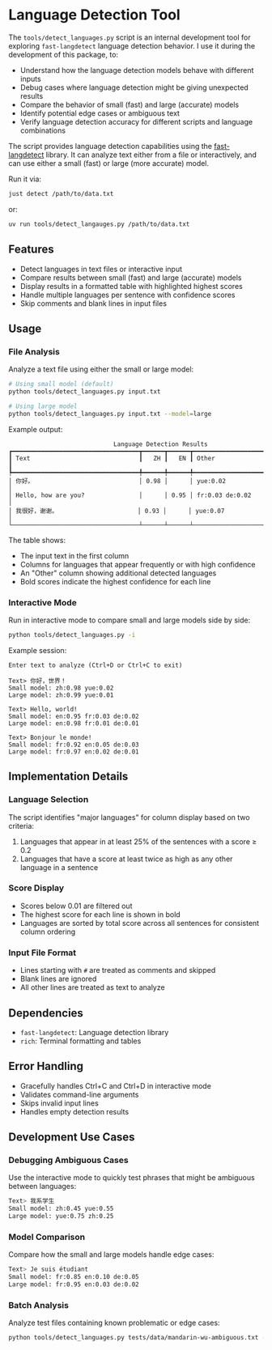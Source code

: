 # Language Detection Tool

The `tools/detect_languages.py` script is an internal development tool for
exploring `fast-langdetect` language detection behavior. I use it during the
development of this package, to:

- Understand how the language detection models behave with different inputs
- Debug cases where language detection might be giving unexpected results
- Compare the behavior of small (fast) and large (accurate) models
- Identify potential edge cases or ambiguous text
- Verify language detection accuracy for different scripts and language combinations

The script provides language detection capabilities using the [fast-langdetect](https://pypi.org/project/fast-langdetect/) library. It can analyze text either from a file or interactively, and can use either a small (fast) or large (more accurate) model.

Run it via:

```sh
just detect /path/to/data.txt
```

or:

```sh
uv run tools/detect_langauges.py /path/to/data.txt
```

## Features

- Detect languages in text files or interactive input
- Compare results between small (fast) and large (accurate) models
- Display results in a formatted table with highlighted highest scores
- Handle multiple languages per sentence with confidence scores
- Skip comments and blank lines in input files

## Usage

### File Analysis

Analyze a text file using either the small or large model:

```bash
# Using small model (default)
python tools/detect_languages.py input.txt

# Using large model
python tools/detect_languages.py input.txt --model=large
```

Example output:
```
                             Language Detection Results
┏━━━━━━━━━━━━━━━━━━━━━━━━━━━━━━━━━━━┳━━━━━━┳━━━━━━┳━━━━━━━━━━━━━━━━━━━━━━━━━━┓
┃ Text                              ┃   ZH ┃   EN ┃ Other                    ┃
┡━━━━━━━━━━━━━━━━━━━━━━━━━━━━━━━━━━━╇━━━━━━╇━━━━━━╇━━━━━━━━━━━━━━━━━━━━━━━━━━┩
│ 你好。                             │ 0.98 │      │ yue:0.02                 │
│ Hello, how are you?               │      │ 0.95 │ fr:0.03 de:0.02         │
│ 我很好，谢谢。                      │ 0.93 │      │ yue:0.07                 │
└───────────────────────────────────┴──────┴──────┴──────────────────────────┘
```

The table shows:
- The input text in the first column
- Columns for languages that appear frequently or with high confidence
- An "Other" column showing additional detected languages
- Bold scores indicate the highest confidence for each line

### Interactive Mode

Run in interactive mode to compare small and large models side by side:

```bash
python tools/detect_languages.py -i
```

Example session:
```
Enter text to analyze (Ctrl+D or Ctrl+C to exit)

Text> 你好，世界！
Small model: zh:0.98 yue:0.02
Large model: zh:0.99 yue:0.01

Text> Hello, world!
Small model: en:0.95 fr:0.03 de:0.02
Large model: en:0.98 fr:0.01 de:0.01

Text> Bonjour le monde!
Small model: fr:0.92 en:0.05 de:0.03
Large model: fr:0.97 en:0.02 de:0.01
```

## Implementation Details

### Language Selection

The script identifies "major languages" for column display based on two criteria:
1. Languages that appear in at least 25% of the sentences with a score ≥ 0.2
2. Languages that have a score at least twice as high as any other language in a sentence

### Score Display

- Scores below 0.01 are filtered out
- The highest score for each line is shown in bold
- Languages are sorted by total score across all sentences for consistent column ordering

### Input File Format

- Lines starting with `#` are treated as comments and skipped
- Blank lines are ignored
- All other lines are treated as text to analyze

## Dependencies

- `fast-langdetect`: Language detection library
- `rich`: Terminal formatting and tables

## Error Handling

- Gracefully handles Ctrl+C and Ctrl+D in interactive mode
- Validates command-line arguments
- Skips invalid input lines
- Handles empty detection results

## Development Use Cases

### Debugging Ambiguous Cases
Use the interactive mode to quickly test phrases that might be ambiguous between languages:
```bash
Text> 我系学生
Small model: zh:0.45 yue:0.55
Large model: yue:0.75 zh:0.25
```

### Model Comparison
Compare how the small and large models handle edge cases:
```bash
Text> Je suis étudiant
Small model: fr:0.85 en:0.10 de:0.05
Large model: fr:0.95 en:0.03 de:0.02
```

### Batch Analysis
Analyze test files containing known problematic or edge cases:
```bash
python tools/detect_languages.py tests/data/mandarin-wu-ambiguous.txt --model=large
```
